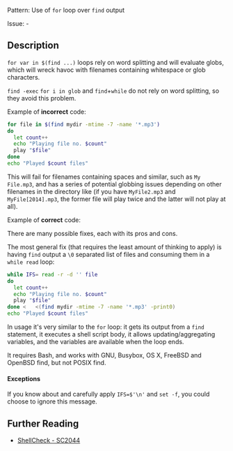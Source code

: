 Pattern: Use of `for` loop over `find` output

Issue: -

## Description

`for var in $(find ...)`  loops rely on word splitting and will evaluate globs, which will wreck havoc with filenames containing whitespace or glob characters.

`find -exec` `for i in glob` and `find`+`while` do not rely on word splitting, so they avoid this problem.

Example of **incorrect** code:

```sh
for file in $(find mydir -mtime -7 -name '*.mp3')
do
  let count++
  echo "Playing file no. $count"
  play "$file"
done
echo "Played $count files"
```

This will fail for filenames containing spaces and similar, such as `My File.mp3`, and has a series of potential globbing issues depending on other filenames in the directory like (if you have `MyFile2.mp3` and `MyFile[2014].mp3`, the former file will play twice and the latter will not play at all).

Example of **correct** code:

There are many possible fixes, each with its pros and cons.

The most general fix (that requires the least amount of thinking to apply) is having `find` output a `\0` separated list of files and consuming them in a `while read` loop:

```sh
while IFS= read -r -d '' file
do
  let count++
  echo "Playing file no. $count"
  play "$file"
done <   <(find mydir -mtime -7 -name '*.mp3' -print0)
echo "Played $count files"
```

In usage it's very similar to the `for` loop: it gets its output from a `find` statement, it executes a shell script body, it allows updating/aggregating variables, and the variables are available when the loop ends.

It requires Bash, and works with GNU, Busybox, OS X, FreeBSD and OpenBSD find, but not POSIX find.

#### Exceptions

If you know about and carefully apply `IFS=$'\n'` and `set -f`, you could choose to ignore this message.

## Further Reading

* [ShellCheck - SC2044](https://github.com/koalaman/shellcheck/wiki/SC2044)

